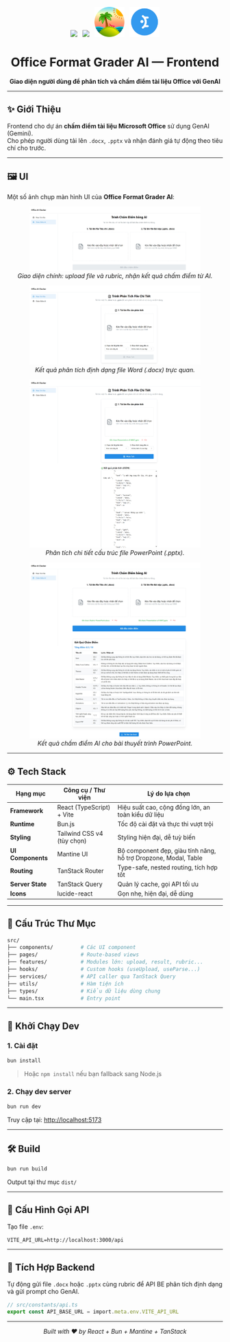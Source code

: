 <p align="center">
  <img src="https://vitejs.dev/logo-with-shadow.png" width="70" />
  &nbsp;
  <img src="https://bun.sh/logo.svg" width="70" />
  &nbsp;
  <img src="./public/assets/tanstack.png" width="70" />
  &nbsp;
  <img src="./public/assets/mantineUI.png" width="70" />
</p>

<h1 align="center">
 Office Format Grader AI — Frontend
</h1>

<p align="center"><strong>Giao diện người dùng để phân tích và chấm điểm tài liệu Office với GenAI</strong></p>

---

## ✨ Giới Thiệu

Frontend cho dự án **chấm điểm tài liệu Microsoft Office** sử dụng GenAI (Gemini).  
Cho phép người dùng tải lên `.docx`, `.pptx` và nhận đánh giá tự động theo tiêu chí cho trước.

---

## 🖼️ UI

Một số ảnh chụp màn hình UI của **Office Format Grader AI**:

<p align="center">
  <img src="./public/screenshots/ai-checker.png" alt="Trang chấm điểm AI" width="400" />
  <br>
  <i>Giao diện chính: upload file và rubric, nhận kết quả chấm điểm từ AI.</i>
</p>

<p align="center">
  <img src="./public/screenshots/analysis_file.png" alt="Phân tích file Word" width="400" />
  <br>
  <i>Kết quả phân tích định dạng file Word (.docx) trực quan.</i>
</p>

<p align="center">
  <img src="./public/screenshots/analysis_file_pptx.png" alt="Phân tích file PowerPoint" width="400" />
  <br>
  <i>Phân tích chi tiết cấu trúc file PowerPoint (.pptx).</i>
</p>

<p align="center">
  <img src="./public/screenshots/ai_checked_pptx.png" alt="Chấm điểm AI cho PowerPoint" width="400" />
  <br>
  <i>Kết quả chấm điểm AI cho bài thuyết trình PowerPoint.</i>
</p>

---

## ⚙️ Tech Stack

| Hạng mục           | Công cụ / Thư viện          | Lý do lựa chọn                                                  |
|--------------------|-----------------------------|------------------------------------------------------------------|
| **Framework**      | React (TypeScript) + Vite   | Hiệu suất cao, cộng đồng lớn, an toàn kiểu dữ liệu               |
| **Runtime**        | Bun.js                      | Tốc độ cài đặt và thực thi vượt trội                             |
| **Styling**        | Tailwind CSS v4 (tùy chọn)  | Styling hiện đại, dễ tuỳ biến                                    |
| **UI Components**  | Mantine UI                  | Bộ component đẹp, giàu tính năng, hỗ trợ Dropzone, Modal, Table  |
| **Routing**        | TanStack Router             | Type-safe, nested routing, tích hợp tốt                          |
| **Server State**   | TanStack Query              | Quản lý cache, gọi API tối ưu                                   |
| **Icons**          | lucide-react                | Gọn nhẹ, hiện đại, dễ dùng                                       |

---

## 🧱 Cấu Trúc Thư Mục

```bash
src/
├── components/         # Các UI component
├── pages/              # Route-based views
├── features/           # Modules lớn: upload, result, rubric...
├── hooks/              # Custom hooks (useUpload, useParse...)
├── services/           # API caller qua TanStack Query
├── utils/              # Hàm tiện ích
├── types/              # Kiểu dữ liệu dùng chung
└── main.tsx            # Entry point
````

---

## 🚀 Khởi Chạy Dev

### 1. Cài đặt

```bash
bun install
```

> Hoặc `npm install` nếu bạn fallback sang Node.js

### 2. Chạy dev server

```bash
bun run dev
```

Truy cập tại: [http://localhost:5173](http://localhost:5173)

---

## 🛠️ Build

```bash
bun run build
```

Output tại thư mục `dist/`

---

## 🔌 Cấu Hình Gọi API

Tạo file `.env`:

```env
VITE_API_URL=http://localhost:3000/api
```

---

## 📡 Tích Hợp Backend

Tự động gửi file `.docx` hoặc `.pptx` cùng rubric để API BE phân tích định dạng và gửi prompt cho GenAI.

```ts
// src/constants/api.ts
export const API_BASE_URL = import.meta.env.VITE_API_URL
```

---

<p align="center">
  <i>Built with ❤️ by React + Bun + Mantine + TanStack</i>
</p>

